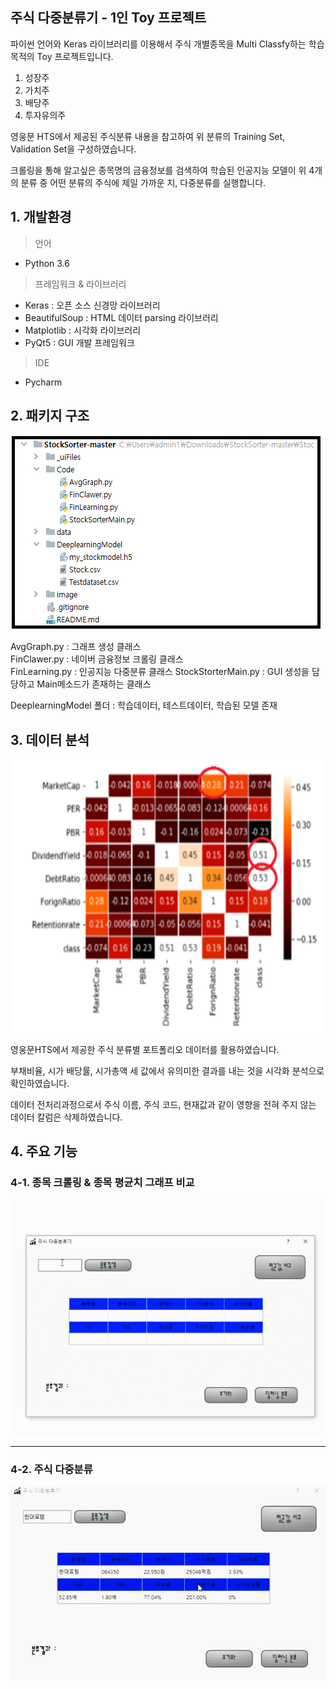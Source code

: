 ﻿## 주식 다중분류기 - 1인 Toy 프로젝트
파이썬 언어와 Keras 라이브러리를  이용해서 주식 개별종목을 Multi Classfy하는 학습목적의 Toy 프로젝트입니다.

1. 성장주
2. 가치주
3. 배당주
4. 투자유의주

영웅문 HTS에서 제공된 주식분류 내용을 참고하여 위 분류의 Training Set, Validation Set을 구성하였습니다.  

크롤링을 통해 알고싶은 종목명의 금융정보를 검색하여 학습된 인공지능 모델이 위 4개의 분류 중 어떤 분류의 주식에 제일 가까운 지, 다중분류를 실행합니다.
## 1. 개발환경
<blockquote> 
<p> 언어</p>
</blockquote>
<ul>
<li>Python 3.6</li>
</ul>
<blockquote> 
<p> 프레임워크 & 라이브러리</p>
</blockquote>
<ul>
<li>Keras : 오픈 소스 신경망 라이브러리</li>
<li>BeautifulSoup : HTML 데이터 parsing 라이브러리</li>
<li>Matplotlib : 시각화 라이브러리</li>
<li>PyQt5 : GUI 개발 프레임워크 </li>
</ul>
<blockquote> 
<p> IDE</p>
</blockquote>
<ul>
<li>Pycharm</li>
</ul>

## 2. 패키지 구조
<p><img src="md/패키지구조.PNG" alt="Alt"></p>
AvgGraph.py : 그래프 생성 클래스<br>
FinClawer.py : 네이버 금융정보 크롤링 클래스<br>
FinLearning.py : 인공지능 다중분류 클래스
StockStorterMain.py : GUI 생성을 담당하고 Main메소드가 존재하는 클래스

DeeplearningModel 폴더 : 학습데이터, 테스트데이터, 학습된 모델 존재


## 3. 데이터 분석
<p><img src="md/분석결과.PNG" alt="Alt"></p>
영웅문HTS에서 제공한 주식 분류별 포트폴리오 데이터를 활용하였습니다.

부채비율, 시가 배당률, 시가총액 세 값에서 유의미한 결과를 내는 것을 시각화 분석으로 확인하였습니다.

데이터 전처리과정으로서 주식 이름, 주식 코드, 현재값과 같이 영향을 전혀 주지 않는 데이터 칼럼은 삭제하였습니다.

## 4.  주요 기능

### 4-1.  종목 크롤링 & 종목 평균치 그래프 비교
<p><img src="md/1.gif" alt="Alt"></p>
<hr>

### 4-2.  주식 다중분류
<p><img src="md/2.gif" alt="Alt"></p>
